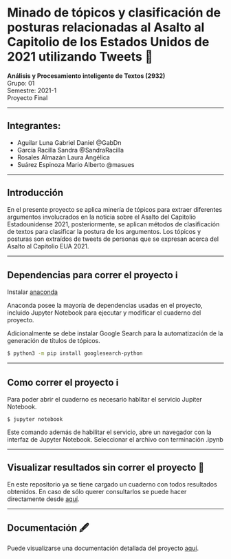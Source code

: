 # Minado de tópicos y clasificación de posturas relacionadas al Asalto al Capitolio de los Estados Unidos de 2021 utilizando Tweets 📝

**Análisis y Procesamiento inteligente de Textos (2932)**  
Grupo: 01  
Semestre: 2021-1  
Proyecto Final

---

## Integrantes:

- Aguilar Luna Gabriel Daniel @GabDn
- García Racilla Sandra @SandraRacilla
- Rosales Almazán Laura Angélica
- Suárez Espinoza Mario Alberto @masues

---

## Introducción
En el presente proyecto se aplica minería de tópicos para extraer diferentes argumentos involucrados en la noticia sobre el Asalto del Capitolio Estadounidense 2021, posteriormente, se aplican métodos de clasificación de textos para clasificar la postura de los argumentos. Los tópicos y posturas son extraídos de tweets de personas que se expresan acerca del Asalto al Capitolio EUA 2021.


---

## Dependencias para correr el proyecto ℹ️

Instalar [anaconda](http://anaconda.com/downloads)

Anaconda posee la mayoría de dependencias usadas en el proyecto, incluido Jupyter Notebook para ejecutar y modificar el cuaderno del proyecto.

Adicionalmente se debe instalar Google Search para la automatización de la generación de títulos de tópicos.
```bash
$ python3 -m pip install googlesearch-python
```

--- 

## Como correr el proyecto ℹ️
Para poder abrir el cuaderno es necesario hablitar el servicio Jupiter Notebook.
```
$ jupyter notebook
```
Este comando además de habilitar el servicio, abre un navegador con la interfaz de Jupyter Notebook. Seleccionar el archivo con terminación .ipynb

--- 

## Visualizar resultados sin correr el proyecto 🧐
En este repositorio ya se tiene cargado un cuaderno con todos resultados obtenidos. En caso de sólo querer consultarlos se puede hacer directamente desde [aquí](https://github.com/SandraRacilla/ProyectoFinal_AyPTexto/blob/main/Miner%C3%ADa_de_T%C3%B3picos.ipynb).

--- 

## Documentación 🖋️
Puede visualizarse una documentación detallada del proyecto [aquí](https://github.com/SandraRacilla/ProyectoFinal_AyPTexto/blob/main/ProyectoFinal_ClasificacionPosturas.pdf).
